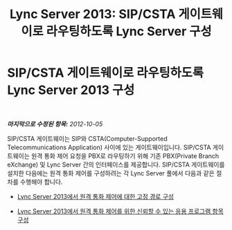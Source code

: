 ﻿---
title: 'Lync Server 2013: SIP/CSTA 게이트웨이로 라우팅하도록 Lync Server 구성'
TOCTitle: SIP/CSTA 게이트웨이로 라우팅하도록 Lync Server 2013 구성
ms:assetid: d75e4cf6-7b36-430a-a91a-0f2559306ba1
ms:mtpsurl: https://technet.microsoft.com/ko-kr/library/Gg615038(v=OCS.15)
ms:contentKeyID: 49305186
ms.date: 08/24/2015
mtps_version: v=OCS.15
ms.translationtype: HT
---

# SIP/CSTA 게이트웨이로 라우팅하도록 Lync Server 2013 구성

 

_**마지막으로 수정된 항목:** 2012-10-05_

SIP/CSTA 게이트웨이는 SIP와 CSTA(Computer-Supported Telecommunications Application) 사이에 있는 게이트웨이입니다. SIP/CSTA 게이트웨이는 원격 통화 제어 요청을 PBX로 라우팅하기 위해 기존 PBX(Private Branch eXchange) 및 Lync Server 간의 인터페이스를 제공합니다. SIP/CSTA 게이트웨이를 설치한 다음에는 원격 통화 제어를 구성하려는 각 Lync Server 풀에서 다음과 같은 절차를 수행해야 합니다.

  - [Lync Server 2013에서 원격 통화 제어에 대한 고정 경로 구성](lync-server-2013-configure-a-static-route-for-remote-call-control.md)

  - [Lync Server 2013에서 원격 통화 제어를 위한 신뢰할 수 있는 응용 프로그램 항목 구성](lync-server-2013-configure-a-trusted-application-entry-for-remote-call-control.md)

